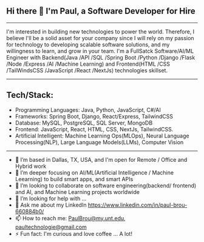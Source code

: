 ## Hi there 👋 I'm Paul, a Software Developer for Hire
-----
I'm interested in building new technologies to power the world. 
Therefore, I believe I'll be a solid asset for your company since I will rely on my passion for technology to developing scalable software solutions, and my willingness to learn, and grow in your team. 
I'm a FullSatck Software/AI/ML Engineer with Backend(Java /API /SQL /Spring Boot /Python /Django /Flask /Node /Express /AI /Machine Learning) and Frontend(HTML /CSS /TailWindsCSS /JavaScript /React /NextJs) technologies skillset.

----
Tech/Stack:
----
  - Programming Languages: Java, Python, JavaScript, C#/AI
  - Frameworks: Spring Boot, Django, React/Express, TailwindCSS
  - Database: MySQL, PostgreSQL, SQL Server, MongoDB
  - Frontend: JavaScript, React, HTML, CSS, NextJs, TailwindCSS.
  - Artificial Intelligent: Machine Learning Ops(MLOps), Neural Language Processing(NLP), Large Language Models(LLMs), Computer Vision


-----
- 🔭 I’m based in Dallas, TX, USA, and I'm open for Remote / Office and Hybrid work
- 🌱 I’m deeper focusing on AI/ML(Artificial Intelligence / Machine Leearning) to build smart apps, and smart APIs
- 👯 I’m looking to collaborate on software engineering(backend/ frontend) and AI, and Machine Learning projects worldwide
- 🤔 I’m looking for help with ...
- 💬 Ask me about my LinkedIn https://www.linkedin.com/in/paul-brou-660884b0/
- 📫 How to reach me: PaulBrou@my.unt.edu, paultechnologie@gmail.com
- ⚡ Fun fact: I'm curious and love coffee ... A lot!
